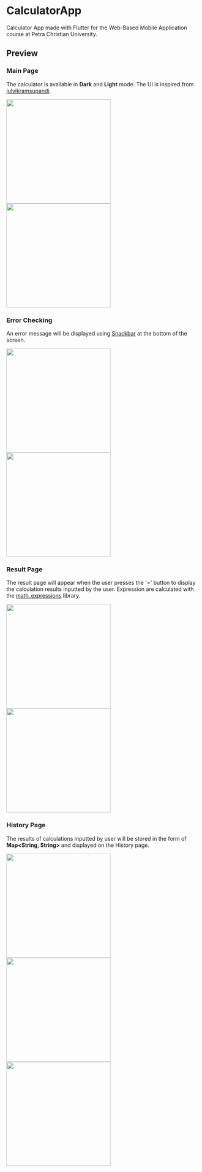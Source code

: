 # CalculatorApp

Calculator App made with Flutter for the Web-Based Mobile Application course at Petra Christian University.

## Preview

### Main Page
The calculator is available in **Dark** and **Light** mode. The UI is inspired from [julvikramsupandi](https://youtu.be/oYxDnW8sXZQ).
<p float="left">
  <img src="https://user-images.githubusercontent.com/56993480/164977697-43e097e4-aaea-4f46-9980-4b1ce9bcc601.jpg" width="272" />
  <img src="https://user-images.githubusercontent.com/56993480/164977701-a4a380a0-1af4-4a1b-b5a4-ab11c324c0e5.jpg" width="272" /> 
</p>

### Error Checking 
An error message will be displayed using [Snackbar](https://docs.flutter.dev/cookbook/design/snackbars) at the bottom of the screen.
<p float="left">
  <img src="https://user-images.githubusercontent.com/56993480/164977990-1f562a4f-ad26-43c8-afc8-b87c5762775a.jpg" width="272" />
  <img src="https://user-images.githubusercontent.com/56993480/164977991-e578c457-4970-416b-9980-7ab9f9416fef.jpg" width="272" /> 
</p>

### Result Page
The result page will appear when the user presses the '=' button to display the calculation results inputted by the user. Expression are calculated with the [math_expressions](https://pub.dev/packages/math_expressions) library.
<p float="left">
  <img src="https://user-images.githubusercontent.com/56993480/164977841-fbf93874-aa99-41f0-a62e-93cb7c9406b7.jpg" width="272" />
  <img src="https://user-images.githubusercontent.com/56993480/164977843-8ec3e652-1638-4c3b-8de6-f564d2a7c130.jpg" width="272" /> 
</p>

### History Page
The results of calculations inputted by user will be stored in the form of **Map<String, String>** and displayed on the History page.
<p float="left">
  <img src="https://user-images.githubusercontent.com/56993480/164978323-31bdc454-a71a-480a-9aa3-fe792a041c7d.jpg" width="272" />
  <img src="https://user-images.githubusercontent.com/56993480/164977854-0559a396-7050-4040-87f3-ca1b787bd366.jpg" width="272" />
  <img src="https://user-images.githubusercontent.com/56993480/164977857-b4d6dca1-f280-4c01-aafd-9e01fb880a8e.jpg" width="272" /> 
</p>
